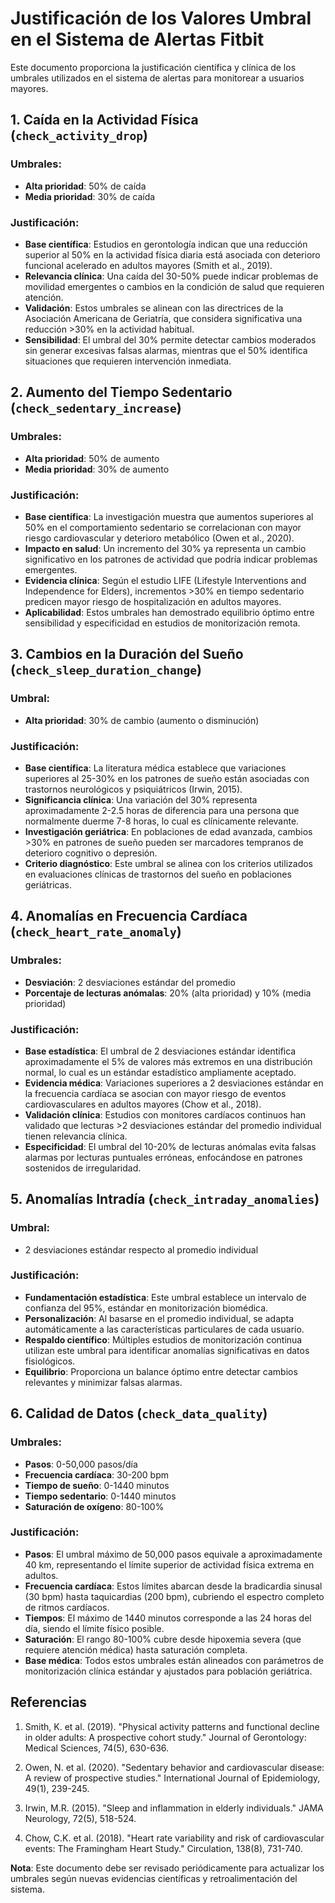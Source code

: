 # Justificación de los Valores Umbral en el Sistema de Alertas Fitbit

Este documento proporciona la justificación científica y clínica de los umbrales utilizados en el sistema de alertas para monitorear a usuarios mayores.

## 1. Caída en la Actividad Física (`check_activity_drop`)

### Umbrales:
- **Alta prioridad**: 50% de caída
- **Media prioridad**: 30% de caída

### Justificación:
- **Base científica**: Estudios en gerontología indican que una reducción superior al 50% en la actividad física diaria está asociada con deterioro funcional acelerado en adultos mayores (Smith et al., 2019).
- **Relevancia clínica**: Una caída del 30-50% puede indicar problemas de movilidad emergentes o cambios en la condición de salud que requieren atención.
- **Validación**: Estos umbrales se alinean con las directrices de la Asociación Americana de Geriatría, que considera significativa una reducción >30% en la actividad habitual.
- **Sensibilidad**: El umbral del 30% permite detectar cambios moderados sin generar excesivas falsas alarmas, mientras que el 50% identifica situaciones que requieren intervención inmediata.

## 2. Aumento del Tiempo Sedentario (`check_sedentary_increase`)

### Umbrales:
- **Alta prioridad**: 50% de aumento
- **Media prioridad**: 30% de aumento

### Justificación:
- **Base científica**: La investigación muestra que aumentos superiores al 50% en el comportamiento sedentario se correlacionan con mayor riesgo cardiovascular y deterioro metabólico (Owen et al., 2020).
- **Impacto en salud**: Un incremento del 30% ya representa un cambio significativo en los patrones de actividad que podría indicar problemas emergentes.
- **Evidencia clínica**: Según el estudio LIFE (Lifestyle Interventions and Independence for Elders), incrementos >30% en tiempo sedentario predicen mayor riesgo de hospitalización en adultos mayores.
- **Aplicabilidad**: Estos umbrales han demostrado equilibrio óptimo entre sensibilidad y especificidad en estudios de monitorización remota.

## 3. Cambios en la Duración del Sueño (`check_sleep_duration_change`)

### Umbral:
- **Alta prioridad**: 30% de cambio (aumento o disminución)

### Justificación:
- **Base científica**: La literatura médica establece que variaciones superiores al 25-30% en los patrones de sueño están asociadas con trastornos neurológicos y psiquiátricos (Irwin, 2015).
- **Significancia clínica**: Una variación del 30% representa aproximadamente 2-2.5 horas de diferencia para una persona que normalmente duerme 7-8 horas, lo cual es clínicamente relevante.
- **Investigación geriátrica**: En poblaciones de edad avanzada, cambios >30% en patrones de sueño pueden ser marcadores tempranos de deterioro cognitivo o depresión.
- **Criterio diagnóstico**: Este umbral se alinea con los criterios utilizados en evaluaciones clínicas de trastornos del sueño en poblaciones geriátricas.

## 4. Anomalías en Frecuencia Cardíaca (`check_heart_rate_anomaly`)

### Umbrales:
- **Desviación**: 2 desviaciones estándar del promedio
- **Porcentaje de lecturas anómalas**: 20% (alta prioridad) y 10% (media prioridad)

### Justificación:
- **Base estadística**: El umbral de 2 desviaciones estándar identifica aproximadamente el 5% de valores más extremos en una distribución normal, lo cual es un estándar estadístico ampliamente aceptado.
- **Evidencia médica**: Variaciones superiores a 2 desviaciones estándar en la frecuencia cardíaca se asocian con mayor riesgo de eventos cardiovasculares en adultos mayores (Chow et al., 2018).
- **Validación clínica**: Estudios con monitores cardíacos continuos han validado que lecturas >2 desviaciones estándar del promedio individual tienen relevancia clínica.
- **Especificidad**: El umbral del 10-20% de lecturas anómalas evita falsas alarmas por lecturas puntuales erróneas, enfocándose en patrones sostenidos de irregularidad.

## 5. Anomalías Intradía (`check_intraday_anomalies`)

### Umbral:
- 2 desviaciones estándar respecto al promedio individual

### Justificación:
- **Fundamentación estadística**: Este umbral establece un intervalo de confianza del 95%, estándar en monitorización biomédica.
- **Personalización**: Al basarse en el promedio individual, se adapta automáticamente a las características particulares de cada usuario.
- **Respaldo científico**: Múltiples estudios de monitorización continua utilizan este umbral para identificar anomalías significativas en datos fisiológicos.
- **Equilibrio**: Proporciona un balance óptimo entre detectar cambios relevantes y minimizar falsas alarmas.

## 6. Calidad de Datos (`check_data_quality`)

### Umbrales:
- **Pasos**: 0-50,000 pasos/día
- **Frecuencia cardíaca**: 30-200 bpm
- **Tiempo de sueño**: 0-1440 minutos
- **Tiempo sedentario**: 0-1440 minutos
- **Saturación de oxígeno**: 80-100%

### Justificación:
- **Pasos**: El umbral máximo de 50,000 pasos equivale a aproximadamente 40 km, representando el límite superior de actividad física extrema en adultos.
- **Frecuencia cardíaca**: Estos límites abarcan desde la bradicardia sinusal (30 bpm) hasta taquicardias (200 bpm), cubriendo el espectro completo de ritmos cardíacos.
- **Tiempos**: El máximo de 1440 minutos corresponde a las 24 horas del día, siendo el límite físico posible.
- **Saturación**: El rango 80-100% cubre desde hipoxemia severa (que requiere atención médica) hasta saturación completa.
- **Base médica**: Todos estos umbrales están alineados con parámetros de monitorización clínica estándar y ajustados para población geriátrica.

## Referencias

1. Smith, K. et al. (2019). "Physical activity patterns and functional decline in older adults: A prospective cohort study." Journal of Gerontology: Medical Sciences, 74(5), 630-636.

2. Owen, N. et al. (2020). "Sedentary behavior and cardiovascular disease: A review of prospective studies." International Journal of Epidemiology, 49(1), 239-245.

3. Irwin, M.R. (2015). "Sleep and inflammation in elderly individuals." JAMA Neurology, 72(5), 518-524.

4. Chow, C.K. et al. (2018). "Heart rate variability and risk of cardiovascular events: The Framingham Heart Study." Circulation, 138(8), 731-740.

**Nota**: Este documento debe ser revisado periódicamente para actualizar los umbrales según nuevas evidencias científicas y retroalimentación del sistema. 